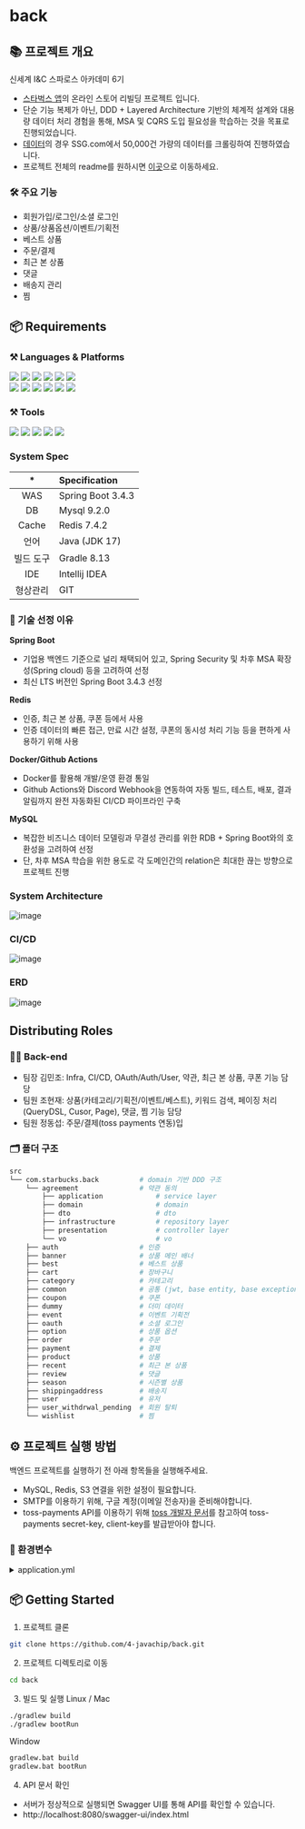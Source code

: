 # back

## 📚 프로젝트 개요
신세계 I&C 스파로스 아카데미 6기
* [스타벅스 앱](https://play.google.com/store/apps/details?id=com.starbucks.co&hl=ko&pli=1)의 
온라인 스토어 리빌딩 프로젝트 입니다.
* 단순 기능 복제가 아닌, DDD + Layered Architecture 기반의 체계적 설계와 대용량 데이터 처리 경험을 통해, 
MSA 및 CQRS 도입 필요성을 학습하는 것을 목표로 진행되었습니다.
* [데이터](https://github.com/4-javachip/data)의 경우 SSG.com에서 50,000건 가량의 데이터를 크롤링하여 진행하였습니다.
* 프로젝트 전체의 readme를 원하시면 [이곳](https://github.com/4-javachip)으로 이동하세요.

### 🛠️ 주요 기능
- 회원가입/로그인/소셜 로그인
- 상품/상품옵션/이벤트/기획전
- 베스트 상품
- 주문/결제
- 최근 본 상품
- 댓글
- 배송지 관리
- 찜

## 📦 Requirements

### ⚒ Languages & Platforms
<img src="https://img.shields.io/badge/Java-007396?style=flat-square&logo=Java&logoColor=white"> <img src="https://img.shields.io/badge/Spring Boot-6DB33F?style=flat-square&logo=SpringBoot&logoColor=white"> <img src="https://img.shields.io/badge/Spring Security-6DB33F?style=flat-square&logo=SpringSecurity&logoColor=white"> <img src="https://img.shields.io/badge/mysql-4479A1?style=flat-square&logo=mysql&logoColor=white"> <img src="https://img.shields.io/badge/redis-FF4438?style=flat-square&logo=redis&logoColor=white"> <img src="https://img.shields.io/badge/Python-3776AB?style=flat-square&logo=python&logoColor=white">
<br/>
<img src="https://img.shields.io/badge/Amazon Ec2-FF9900?style=flat-square&logoColor=white"> <img src="https://img.shields.io/badge/Amazon S3-569A31?style=flat-square&logoColor=white"> <img src="https://img.shields.io/badge/Github Actions-2088FF?style=flat-square&logo=githubactions&logoColor=white"> <img src="https://img.shields.io/badge/Docker-2496ED?style=flat-square&logo=docker&logoColor=white"> <img src="https://img.shields.io/badge/NginX-009639?style=flat-square&logo=nginx&logoColor=white"> <img src="https://img.shields.io/badge/Cloud Flare DNS-F38020?style=flat-square&logo=cloudflare&logoColor=white">
<br/>

### ⚒ Tools
<img src="https://img.shields.io/badge/IntelliJ%20IDEA-000000?style=flat-square&logo=IntelliJ%20IDEA&logoColor=white"> <img src="https://img.shields.io/badge/Git-F05032?&style=flat-square&logo=Git&logoColor=white"/> <img src="https://img.shields.io/badge/Postman-FF6C37?&style=flat-square&logo=Postman&logoColor=white"/>
<img src="https://img.shields.io/badge/swagger-85EA2D?&style=flat-square&logo=swagger&logoColor=white"/>
<img src="https://img.shields.io/badge/Discord-5865F2?style=flat-square&logo=Discord&logoColor=white"/> 

### System Spec

| * | Specification                        |
|:------:|:-------------------------------------|
| WAS | Spring Boot 3.4.3                    |
| DB | Mysql 9.2.0                          |
| Cache | Redis 7.4.2 |
| 언어 | Java (JDK 17)        |
| 빌드 도구 | Gradle 8.13 |
| IDE | Intellij IDEA                        |
| 형상관리 | GIT                                  |

### 🚀 기술 선정 이유
**Spring Boot**
* 기업용 백엔드 기준으로 널리 채택되어 있고, Spring Security 및 차후 MSA 확장성(Spring cloud) 등을 고려하여 선정
* 최신 LTS 버전인 Spring Boot 3.4.3 선정

**Redis**
* 인증, 최근 본 상품, 쿠폰 등에서 사용
* 인증 데이터의 빠른 접근, 만료 시간 설정, 쿠폰의 동시성 처리 기능 등을 편하게 사용하기 위해 사용

**Docker/Github Actions**
* Docker를 활용해 개발/운영 환경 통일
* Github Actions와 Discord Webhook을 연동하여 자동 빌드, 테스트, 배포, 결과 알림까지 완전 자동화된 CI/CD 파이프라인 구축

**MySQL**
* 복잡한 비즈니스 데이터 모델링과 무결성 관리를 위한 RDB + Spring Boot와의 호환성을 고려하여 선정
* 단, 차후 MSA 학습을 위한 용도로 각 도메인간의 relation은 최대한 끊는 방향으로 프로젝트 진행

### System Architecture
![image](https://github.com/user-attachments/assets/34f415f9-ebb3-49c6-b998-c2983cfaef3f)

### CI/CD
![image](https://github.com/user-attachments/assets/1a3fdb13-a45f-4e42-8057-c068734f7105)

### ERD
![image](https://github.com/user-attachments/assets/4910721b-e95f-440c-b509-f539b4ed14f4)


## Distributing Roles
### 👨‍💻 Back-end
* 팀장 김민조: Infra, CI/CD, OAuth/Auth/User, 약관, 최근 본 상품, 쿠폰 기능 담당
* 팀원 조현재: 상품(카테고리/기획전/이벤트/베스트), 키워드 검색, 페이징 처리(QueryDSL, Cusor, Page), 댓글, 찜 기능 담당
* 팀원 정동섭: 주문/결제(toss payments 연동)입

### 🗂️ 폴더 구조

```bash
src
└── com.starbucks.back          # domain 기반 DDD 구조
    └── agreement               # 약관 동의 
        ├── application             # service layer
        ├── domain                  # domain
        ├── dto                     # dto      
        ├── infrastructure          # repository layer
        ├── presentation            # controller layer
        └── vo                      # vo
    ├── auth                    # 인증
    ├── banner                  # 상품 메인 배너
    ├── best                    # 베스트 상품
    ├── cart                    # 장바구니
    ├── category                # 카테고리
    ├── common                  # 공통 (jwt, base entity, base exception, ...)
    ├── coupon                  # 쿠폰
    ├── dummy                   # 더미 데이터
    ├── event                   # 이벤트 기획전
    ├── oauth                   # 소셜 로그인
    ├── option                  # 상품 옵션
    ├── order                   # 주문
    ├── payment                 # 결제
    ├── product                 # 상품
    ├── recent                  # 최근 본 상품
    ├── review                  # 댓글
    ├── season                  # 시즌별 상품
    ├── shippingaddress         # 배송지
    ├── user                    # 유저
    ├── user_withdrwal_pending  # 회원 탈퇴
    └── wishlist                # 찜
```




## ⚙️ 프로젝트 실행 방법
백엔드 프로젝트를 실행하기 전 아래 항목들을 실행해주세요.
- MySQL, Redis, S3 연결을 위한 설정이 필요합니다.
- SMTP를 이용하기 위해, 구글 계정(이메일 전송자)을 준비해야합니다.
- toss-payments API를 이용하기 위해 [toss 개발자 문서](https://developers.tosspayments.com/)를 참고하여 
toss-payments secret-key, client-key를 발급받아야 합니다.

### 🔧 환경변수

<details>
<summary>application.yml</summary>

```
spring:
  datasource:
    url: {DATABASE_URL}
    username: {MYSQL_USERNAME}
    password: {MYSQL_PASSWORD}
    driver-class-name: com.mysql.cj.jdbc.Driver

  mail:
    host: smtp.gmail.com
    port: {MAIL_PORT}
    username: {GOOGLE_EMAIL}
    password: {GOOGLE_PASSWORD}
    properties:
      mail.smtp.auth: true
      mail.smtp.starttls.enable: true

  data:
    redis:
      host: {BACK_HOST_URL}
      port: {REDIS_PORT}
      username: {REDIS_USERNAME}
      password: {REDIS_PASSWORD}


  output:
    ansi:
      enabled: always

  jpa:
    hibernate:
      ddl-auto: update
      format_sql: true
    show-sql: true

    properties:
      hibernate:
        dialect: org.hibernate.dialect.MySQL8Dialect
        format_sql: true

JWT:
  secret-key: {JWT_SECRET_KEY}
  token:
    access-expire-time: {JWT_ACCESS_EXPIRE_TIME}
    refresh-expire-time: {JWT_REFRESH_EXPIRE_TIME}

payment:
  secret-key: {TOSS_PAYMENTS_SECRET_KEY}
  client-key: {TOSS_PAYMENTS_CLIENT_KEY}
  base-url: https://api.tosspayments.com/v1
  success-url: {FRONT_SUCCESS_URL}
  fail-url: {FRONT_FAIL_URL}
  callback-url: {TOSS_BACK_WEBHOOK_URL}

cloud:
  aws:
    credentials:
      access-key: {AWS_ACCESS_KEY}
      secret-key: {AWS_SECRET_KEY}
    region:
      static: ap-northeast-2
    s3:
      bucket: {AWS_S3_BUCKET_NAME}
    stack:
      auto: false
```



| environment | description                                    |
|:-----------:|:-----------------------------------------------|
| {DATABASE_URL} | DB의 URL을 입력해 주세요                               |
| {MYSQL_USERNAME} | DB의 username을 입력해 주세요                          |
| {MYSQL_PASSWORD} | DB의 password를 입력해 주세요                          |
| {MAIL_PORT} | 메일 서버의 포트를 입력해 주세요                             |
| {GOOGLE_EMAIL} | 구글 메일 계정을 입력해 주세요                              |
| {GOOGLE_PASSWORD} | 구글 메일 비밀번호를 입력해 주세요                            |
| {BACK_HOST_URL} | Redis 서버의 host URL을 입력해 주세요                    |
| {REDIS_PORT} | Redis 서버의 포트를 입력해 주세요                          |
| {REDIS_USERNAME} | Redis 서버의 username을 입력해 주세요                    |
| {REDIS_PASSWORD} | Redis 서버의 password를 입력해 주세요                    |
| {JWT_SECRET_KEY} | JWT 토큰 발급을 위한 secret key를 입력해 주세요              |
| {JWT_ACCESS_EXPIRE_TIME} | JWT Access Token 만료 시간을 입력해 주세요                |
| {JWT_REFRESH_EXPIRE_TIME} | JWT Refresh Token 만료 시간을 입력해 주세요               |
| {TOSS_PAYMENTS_SECRET_KEY} | Toss Payments의 secret key를 입력해 주세요             |
| {TOSS_PAYMENTS_CLIENT_KEY} | Toss Payments의 client key를 입력해 주세요             |
| {FRONT_SUCCESS_URL} | 결제 성공 후 이동할 프론트엔드 URL을 입력해 주세요                 |
| {FRONT_FAIL_URL} | 결제 실패 후 이동할 프론트엔드 URL을 입력해 주세요                 |
| {TOSS_BACK_WEBHOOK_URL} | Toss 가상계좌 결제 완료 시 호출될 백엔드 webhook URL을 입력해 주세요 |
| {AWS_ACCESS_KEY} | AWS 접근용 access key를 입력해 주세요                    |
| {AWS_SECRET_KEY} | AWS 접근용 secret key를 입력해 주세요                    |
| {AWS_S3_BUCKET_NAME} | AWS S3 버킷 이름을 입력해 주세요                          |          |

</details>

## 📦 Getting Started
1. 프로젝트 클론
```bash
git clone https://github.com/4-javachip/back.git
```
2. 프로젝트 디렉토리로 이동
```bash
cd back
```
3. 빌드 및 실행
Linux / Mac
```bash
./gradlew build
./gradlew bootRun
```
Window
```bash
gradlew.bat build
gradlew.bat bootRun
```

4. API 문서 확인
* 서버가 정상적으로 실행되면 Swagger UI를 통해 API를 확인할 수 있습니다.
* http://localhost:8080/swagger-ui/index.html









